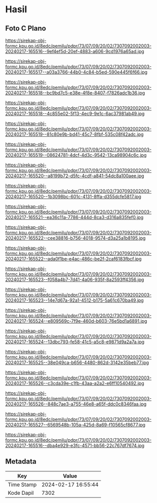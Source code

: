 # Hasil

## Foto C Plano

https://sirekap-obj-formc.kpu.go.id/8edc/pemilu/pdpr/73/07/09/20/02/7307092002003-20240217-165516--9ef4ef5d-20ef-4883-a606-9cd1976a65ad.jpg

https://sirekap-obj-formc.kpu.go.id/8edc/pemilu/pdpr/73/07/09/20/02/7307092002003-20240217-165517--a03a3766-44b0-4c84-b5ed-590e445f6f66.jpg

https://sirekap-obj-formc.kpu.go.id/8edc/pemilu/pdpr/73/07/09/20/02/7307092002003-20240217-165518--bc9bd7c5-e38e-4f8e-8407-f7826adc1b36.jpg

https://sirekap-obj-formc.kpu.go.id/8edc/pemilu/pdpr/73/07/09/20/02/7307092002003-20240217-165518--4c855e02-5f13-4ec9-9e1c-6ac37981ab49.jpg

https://sirekap-obj-formc.kpu.go.id/8edc/pemilu/pdpr/73/07/09/20/02/7307092002003-20240217-165519--81c80e9b-bd41-45c7-8fbf-535c08f42adc.jpg

https://sirekap-obj-formc.kpu.go.id/8edc/pemilu/pdpr/73/07/09/20/02/7307092002003-20240217-165519--08624781-4dcf-4d3c-9542-13ca98904c6c.jpg

https://sirekap-obj-formc.kpu.go.id/8edc/pemilu/pdpr/73/07/09/20/02/7307092002003-20240217-165520--a8199b72-d5fc-4cdf-a841-54dc8a100aee.jpg

https://sirekap-obj-formc.kpu.go.id/8edc/pemilu/pdpr/73/07/09/20/02/7307092002003-20240217-165520--1b3098bc-601c-4131-8ffa-d355dcfe5817.jpg

https://sirekap-obj-formc.kpu.go.id/8edc/pemilu/pdpr/73/07/09/20/02/7307092002003-20240217-165521--ea36c11a-7786-444d-8ca3-d316a835fef0.jpg

https://sirekap-obj-formc.kpu.go.id/8edc/pemilu/pdpr/73/07/09/20/02/7307092002003-20240217-165522--cee38816-b756-4018-9574-d3a25a1b8195.jpg

https://sirekap-obj-formc.kpu.go.id/8edc/pemilu/pdpr/73/07/09/20/02/7307092002003-20240217-165522--ada0f1be-e4ac-486c-be2f-2caf6183fbcf.jpg

https://sirekap-obj-formc.kpu.go.id/8edc/pemilu/pdpr/73/07/09/20/02/7307092002003-20240217-165523--f058a4b7-7d41-4a06-935f-8a2593ff4356.jpg

https://sirekap-obj-formc.kpu.go.id/8edc/pemilu/pdpr/73/07/09/20/02/7307092002003-20240217-165523--14e7d67a-92a1-4512-b175-5a61c670ba49.jpg

https://sirekap-obj-formc.kpu.go.id/8edc/pemilu/pdpr/73/07/09/20/02/7307092002003-20240217-165524--e809569c-7f9e-460d-b603-76e5bd1a6891.jpg

https://sirekap-obj-formc.kpu.go.id/8edc/pemilu/pdpr/73/07/09/20/02/7307092002003-20240217-165524--13dbc793-fe58-41c5-a5c8-e9871d9a2a7a.jpg

https://sirekap-obj-formc.kpu.go.id/8edc/pemilu/pdpr/73/07/09/20/02/7307092002003-20240217-165525--38e049ca-b656-4480-862d-3142e35beb77.jpg

https://sirekap-obj-formc.kpu.go.id/8edc/pemilu/pdpr/73/07/09/20/02/7307092002003-20240217-165526--c3cda39e-c1fb-43aa-a2a2-e6ff10540492.jpg

https://sirekap-obj-formc.kpu.go.id/8edc/pemilu/pdpr/73/07/09/20/02/7307092002003-20240217-165526--848c7ae3-a755-46e8-a65f-ddc0c8346faa.jpg

https://sirekap-obj-formc.kpu.go.id/8edc/pemilu/pdpr/73/07/09/20/02/7307092002003-20240217-165527--6569548b-105a-425d-8a69-f10565cf8677.jpg

https://sirekap-obj-formc.kpu.go.id/8edc/pemilu/pdpr/73/07/09/20/02/7307092002003-20240217-165516--dba4e929-e3fc-4571-bb56-22c767df7674.jpg


## Metadata

| Key        | Value               |
| ---------- | ------------------- |
| Time Stamp | 2024-02-17 16:55:44 |
| Kode Dapil | 7302                |



